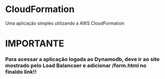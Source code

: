 # CloudFormation
Uma aplicação simples utilizando a AWS CloudFormation

# IMPORTANTE
### Para acessar a aplicação logada ao Dynamodb, deve ir ao site mostrado pelo Load Balancaer e adicionar /form.html no finaldo link!!
